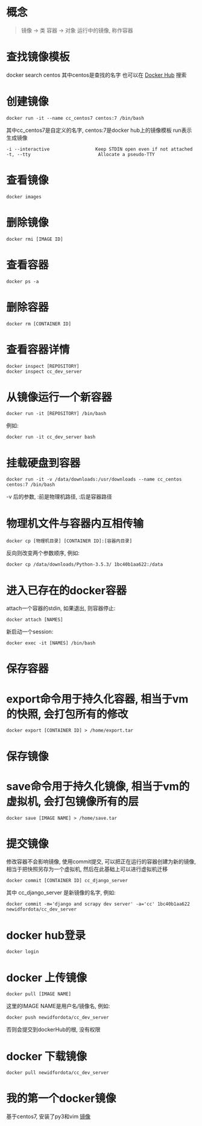 # 概念
> 镜像 -> 类
> 容器 -> 对象
> 运行中的镜像, 称作容器


# 查找镜像模板
docker search centos
其中centos是查找的名字
也可以在 [Docker Hub](https://hub.docker.com/) 搜索


# 创建镜像
```
docker run -it --name cc_centos7 centos:7 /bin/bash
```
其中cc_centos7是自定义的名字, centos:7是docker hub上的镜像模板
run表示生成镜像
```
-i --interactive                 Keep STDIN open even if not attached
-t, --tty                         Allocate a pseudo-TTY
```


# 查看镜像
```
docker images
```


# 删除镜像
```
docker rmi [IMAGE ID]
```


# 查看容器
```
docker ps -a
```

# 删除容器
```
docker rm [CONTAINER ID]
```


# 查看容器详情
```
docker inspect [REPOSITORY]
docker inspect cc_dev_server
```


# 从镜像运行一个新容器
```
docker run -it [REPOSITORY] /bin/bash
```
例如:
```
docker run -it cc_dev_server bash
```


# 挂载硬盘到容器
```
docker run -it -v /data/downloads:/usr/downloads --name cc_centos centos:7 /bin/bash
```
-v 后的参数, :前是物理机路径, :后是容器路径


# 物理机文件与容器内互相传输
```
docker cp [物理机目录] [CONTAINER ID]:[容器内目录]
```
反向则改变两个参数顺序, 例如:
```
docker cp /data/downloads/Python-3.5.3/ 1bc40b1aa622:/data
```


# 进入已存在的docker容器
attach一个容器的stdin, 如果退出, 则容器停止:
```
docker attach [NAMES]
```
新启动一个session:
```
docker exec -it [NAMES] /bin/bash
```


# 保存容器
# export命令用于持久化容器, 相当于vm的快照, 会打包所有的修改
```
docker export [CONTAINER ID] > /home/export.tar
```


# 保存镜像
# save命令用于持久化镜像, 相当于vm的虚拟机, 会打包镜像所有的层
```
docker save [IMAGE NAME] > /home/save.tar
```


# 提交镜像
修改容器不会影响镜像, 使用commit提交, 可以把正在运行的容器创建为新的镜像, 相当于把快照另存为一个虚拟机, 然后在此基础上可以进行虚拟机迁移
```
docker commit [CONTAINER ID] cc_django_server
```
其中 cc_django_server 是新镜像的名字, 例如:
```
docker commit -m='django and scrapy dev server' -a='cc' 1bc40b1aa622 newidfordota/cc_dev_server
```


# docker hub登录
```
docker login
```


# docker 上传镜像
```
docker pull [IMAGE NAME]
```
这里的IMAGE NAME是用户名/镜像名, 例如:
```
docker push newidfordota/cc_dev_server
```
否则会提交到dockerHub的根, 没有权限


# docker 下载镜像
```
docker pull newidfordota/cc_dev_server
```

# 我的第一个docker镜像
基于centos7, 安装了py3和vim [镜像](https://hub.docker.com/r/newidfordota/cc_dev_server/)



